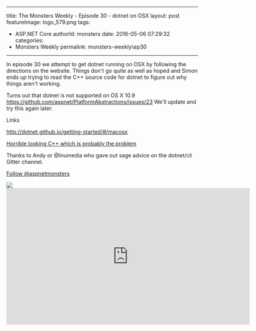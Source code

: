 
---
title: The Monsters Weekly - Episode 30 -  dotnet on OSX
layout: post
featureImage: logo_579.png
tags: 
  - ASP.NET Core
authorId: monsters
date: 2016-05-06 07:29:32
categories:
  - Monsters Weekly
permalink: monsters-weekly\ep30
---

<p>In episode 30 we attempt to get dotnet running on OSX by following the directions on the website. Things don't go quite as well as hoped and Simon ends up trying to read the C&#43;&#43; source code for dotnet to figure out why things aren't working.&nbsp;</p><p>Turns out that dotnet is not supported on OS X 10.9 <a href="https://github.com/aspnet/PlatformAbstractions/issues/23">https://github.com/aspnet/PlatformAbstractions/issues/23</a>&nbsp;We'll update and try this again later.&nbsp;</p><p>Links</p><p><a href="http://dotnet.github.io/getting-started/#/macosx">http://dotnet.github.io/getting-started/#/macosx</a></p><p><a href="https://github.com/dotnet/cli/blob/3742f5c4a8e27fe187721ce4a04a698a228a28b8/src/corehost/cli/deps_format.cpp#L92-L101">Horrible looking C&#43;&#43; which is probably the problem</a></p><p>Thanks to&nbsp;Andy or @Inumedia who gave out sage advice on the dotnet/cli Gitter channel.&nbsp;</p><p><a class="twitter-follow-button" href="https://twitter.com/aspnetmonsters">Follow @aspnetmonsters</a></p> <img src="http://m.webtrends.com/dcs1wotjh10000w0irc493s0e_6x1g/njs.gif?dcssip=channel9.msdn.com&dcsuri=https://s.ch9.ms/Series/aspnetmonsters/feed&WT.dl=0&WT.entryid=Entry:RSSView:2047daa0ac8948f4b71aa5fe0039bc0c">

<!--more-->
<iframe src='https://channel9.msdn.com/Series/aspnetmonsters/Episode-30-dotnet-on-OSX/player' width='640' height='360' allowFullScreen frameBorder='0'></iframe>
